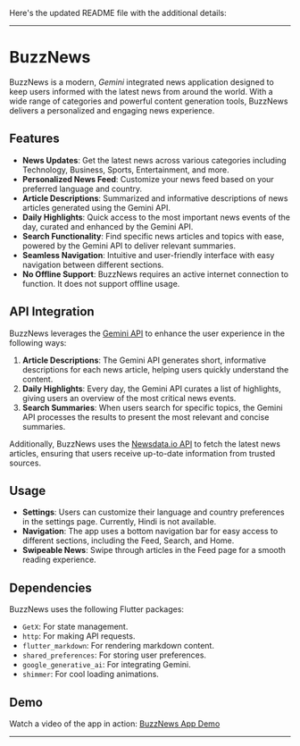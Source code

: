 Here's the updated README file with the additional details:

---

# BuzzNews

BuzzNews is a modern, *Gemini* integrated news application designed to keep users informed with the latest news from around the world. With a wide range of categories and powerful content generation tools, BuzzNews delivers a personalized and engaging news experience.

## Features

- **News Updates**: Get the latest news across various categories including Technology, Business, Sports, Entertainment, and more.
- **Personalized News Feed**: Customize your news feed based on your preferred language and country.
- **Article Descriptions**: Summarized and informative descriptions of news articles generated using the Gemini API.
- **Daily Highlights**: Quick access to the most important news events of the day, curated and enhanced by the Gemini API.
- **Search Functionality**: Find specific news articles and topics with ease, powered by the Gemini API to deliver relevant summaries.
- **Seamless Navigation**: Intuitive and user-friendly interface with easy navigation between different sections.
- **No Offline Support**: BuzzNews requires an active internet connection to function. It does not support offline usage.

## API Integration

BuzzNews leverages the [Gemini API](https://ai.google.dev/gemini-api/docs
) to enhance the user experience in the following ways:

1. **Article Descriptions**: The Gemini API generates short, informative descriptions for each news article, helping users quickly understand the content.
2. **Daily Highlights**: Every day, the Gemini API curates a list of highlights, giving users an overview of the most critical news events.
3. **Search Summaries**: When users search for specific topics, the Gemini API processes the results to present the most relevant and concise summaries.

Additionally, BuzzNews uses the [Newsdata.io API](https://newsdata.io) to fetch the latest news articles, ensuring that users receive up-to-date information from trusted sources.

## Usage

- **Settings**: Users can customize their language and country preferences in the settings page. Currently, Hindi is not available.
- **Navigation**: The app uses a bottom navigation bar for easy access to different sections, including the Feed, Search, and Home.
- **Swipeable News**: Swipe through articles in the Feed page for a smooth reading experience.

## Dependencies

BuzzNews uses the following Flutter packages:

- `GetX`: For state management.
- `http`: For making API requests.
- `flutter_markdown`: For rendering markdown content.
- `shared_preferences`: For storing user preferences.
- `google_generative_ai`: For integrating Gemini.
- `shimmer`: For cool loading animations.

## Demo

Watch a video of the app in action: [BuzzNews App Demo](#)

---
